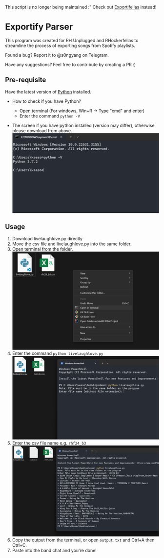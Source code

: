 This script is no longer being maintained :" Check out [Exportifellas](https://www.s0ngyang.github.io/exportifellas) instead!

# Exportify Parser

This program was created for RH Unplugged and RHockerfellas to streamline the process of exporting songs from Spotify playlists.

Found a bug? Report it to @s0ngyang on Telegram.

Have any suggestions? Feel free to contribute by creating a PR :)

## Pre-requisite

Have the latest version of [Python] installed.

[python]: https://www.python.org/downloads/

* How to check if you have Python?
   * Open terminal (For windows, Win+R -> Type "cmd" and enter)
   * Enter the command `python -V`

* The screen if you have python installed (version may differ), otherwise please download from above.
![python version](screenshots/pythonVersion.png)

## Usage

1. Download livelaughlove.py directly
2. Move the csv file and livelaughlove.py into the same folder.
3. Open terminal from the folder.
   ![open terminal](screenshots/openTerminal.png)
4. Enter the command `python livelaughlove.py`
   ![enter command](screenshots/enterCommand.png)
5. Enter the csv file name e.g. `rhf24_b3`
   ![result](screenshots/result.png)
6. Copy the output from the terminal, or open `output.txt` and Ctrl+A then Ctrl+C.
7. Paste into the band chat and you're done!
